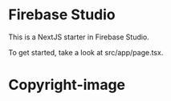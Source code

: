  # Firebase Studio

This is a NextJS starter in Firebase Studio.

To get started, take a look at src/app/page.tsx.
# Copyright-image
